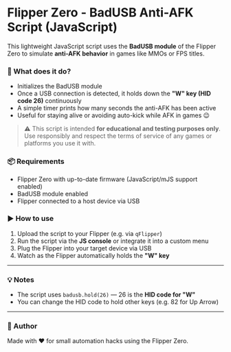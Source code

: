 # Flipper Zero - BadUSB Anti-AFK Script (JavaScript)

This lightweight JavaScript script uses the **BadUSB module** of the Flipper Zero to simulate **anti-AFK behavior** in games like MMOs or FPS titles.

### 🔧 What does it do?

- Initializes the BadUSB module
- Once a USB connection is detected, it holds down the **"W" key (HID code 26)** continuously
- A simple timer prints how many seconds the anti-AFK has been active
- Useful for staying alive or avoiding auto-kick while AFK in games 😉

> ⚠️ This script is intended **for educational and testing purposes only**. Use responsibly and respect the terms of service of any games or platforms you use it with.

### 📦 Requirements

- Flipper Zero with up-to-date firmware (JavaScript/mJS support enabled)
- BadUSB module enabled
- Flipper connected to a host device via USB

### ▶️ How to use

1. Upload the script to your Flipper (e.g. via `qFlipper`)
2. Run the script via the **JS console** or integrate it into a custom menu
3. Plug the Flipper into your target device via USB
4. Watch as the Flipper automatically holds the **"W" key**

---

### 💡 Notes

- The script uses `badusb.hold(26)` — 26 is the **HID code for "W"**
- You can change the HID code to hold other keys (e.g. 82 for Up Arrow)

---

### 📄 Author

Made with ❤️ for small automation hacks using the Flipper Zero.
